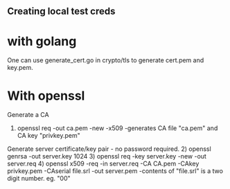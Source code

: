 ## Creating local test creds

# with golang
One can use generate_cert.go in crypto/tls to generate cert.pem and key.pem.

# With openssl
Generate a CA
1)    openssl req -out ca.pem -new -x509
        -generates CA file "ca.pem" and CA key "privkey.pem"

Generate server certificate/key pair
        - no password required.
2)    openssl genrsa -out server.key 1024
3)    openssl req -key server.key -new -out server.req
4)    openssl x509 -req -in server.req -CA CA.pem -CAkey privkey.pem -CAserial file.srl -out server.pem
        -contents of "file.srl" is a two digit number.  eg. "00"